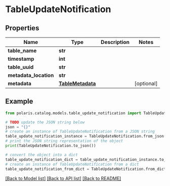 <!--

 Licensed to the Apache Software Foundation (ASF) under one
 or more contributor license agreements.  See the NOTICE file
 distributed with this work for additional information
 regarding copyright ownership.  The ASF licenses this file
 to you under the Apache License, Version 2.0 (the
 "License"); you may not use this file except in compliance
 with the License.  You may obtain a copy of the License at

   http://www.apache.org/licenses/LICENSE-2.0

 Unless required by applicable law or agreed to in writing,
 software distributed under the License is distributed on an
 "AS IS" BASIS, WITHOUT WARRANTIES OR CONDITIONS OF ANY
 KIND, either express or implied.  See the License for the
 specific language governing permissions and limitations
 under the License.

-->
# TableUpdateNotification

## Properties

Name | Type | Description | Notes
------------ | ------------- | ------------- | -------------
**table_name** | **str** |  | 
**timestamp** | **int** |  | 
**table_uuid** | **str** |  | 
**metadata_location** | **str** |  | 
**metadata** | [**TableMetadata**](TableMetadata.md) |  | [optional] 

## Example

```python
from polaris.catalog.models.table_update_notification import TableUpdateNotification

# TODO update the JSON string below
json = "{}"
# create an instance of TableUpdateNotification from a JSON string
table_update_notification_instance = TableUpdateNotification.from_json(json)
# print the JSON string representation of the object
print(TableUpdateNotification.to_json())

# convert the object into a dict
table_update_notification_dict = table_update_notification_instance.to_dict()
# create an instance of TableUpdateNotification from a dict
table_update_notification_from_dict = TableUpdateNotification.from_dict(table_update_notification_dict)
```
[[Back to Model list]](../README.md#documentation-for-models) [[Back to API list]](../README.md#documentation-for-api-endpoints) [[Back to README]](../README.md)


